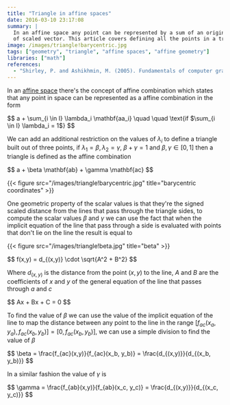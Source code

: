 ```yaml
---
title: "Triangle in affine spaces"
date: 2016-03-10 23:17:08
summary: |
  In an affine space any point can be represented by a sum of an origin point plus a set
  of scaled vector. This article covers defining all the points in a triangle in an affine space.
image: /images/triangle!barycentric.jpg
tags: ["geometry", "triangle", "affine spaces", "affine geometry"]
libraries: ["math"]
references:
  - "Shirley, P. and Ashikhmin, M. (2005). Fundamentals of computer graphics. Wellesley, Mass.: AK Peters."
---
```


In an [affine space](../affine-spaces) there's the concept of affine combination which states that any point in space can be represented as a affine combination in the form

<div>$$
a + \sum_{i \in I} \lambda_i \mathbf{aa_i} \quad \quad \text{if $\sum_{i \in I} \lambda_i = 1$}
$$</div>

We can add an additional restriction on the values of $\lambda_i$ to define a triangle built out of three points, if $\lambda_1 = \beta, \lambda_2 = \gamma$, $\beta + \gamma = 1$ and $\beta, \gamma \in [0,1]$ then a triangle is defined as the affine combination

<div>$$
a + \beta \mathbf{ab} + \gamma \mathbf{ac}
$$</div>

{{< figure src="/images/triangle!barycentric.jpg" title="barycentric coordinates" >}}

One geometric property of the scalar values is that they're the signed scaled distance from the lines that pass through the triangle sides, to compute the scalar values $\beta$ and $\gamma$ we can use the fact that when the implicit equation of the line that pass through a side is evaluated with points that don't lie on the line the result is equal to

{{< figure src="/images/triangle!beta.jpg" title="beta" >}}

<div>$$
f(x,y) = d_{(x,y)} \cdot \sqrt{A^2 + B^2}
$$</div>

Where $d_{(x,y)}$ is the distance from the point $(x,y)$ to the line, $A$ and $B$ are the coefficients of $x$ and $y$ of the general equation of the line that passes through $a$ and $c$

<div>$$
Ax + Bx + C = 0
$$</div>

To find the value of $\beta$ we can use the value of the implicit equation of the line to map the distance between any point to the line in the range $[f_{ac}(x_a, y_a), f_{ac}(x_b, y_b)] = [0, f_{ac}(x_b, y_b)]$, we can use a simple division to find the value of $\beta$

<div>$$
\beta = \frac{f_{ac}(x,y)}{f_{ac}(x_b, y_b)} = \frac{d_{(x,y)}}{d_{(x_b, y_b)}}
$$</div>

In a similar fashion the value of $\gamma$ is

<div>$$
\gamma = \frac{f_{ab}(x,y)}{f_{ab}(x_c, y_c)} = \frac{d_{(x,y)}}{d_{(x_c, y_c)}}
$$</div>

